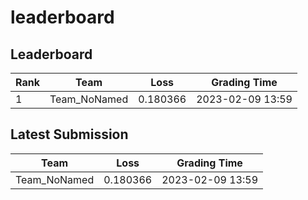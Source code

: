 
# leaderboard
## Leaderboard
|Rank|Team|Loss|Grading Time|
|----|----|----|------------|
|1|Team_NoNamed|0.180366|2023-02-09 13:59|

## Latest Submission
|Team|Loss|Grading Time|
|----|----|------------|
|Team_NoNamed|0.180366|2023-02-09 13:59|
